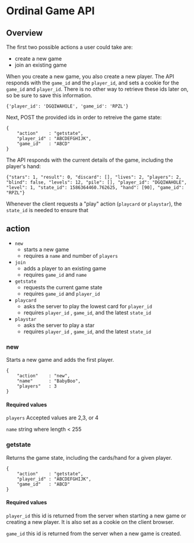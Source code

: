 
# Ordinal Game API

## Overview
The first two possible actions a user could take are:
* create a new game
* join an existing game

When you create a new game, you also create a new player. The API responds with the `game_id` and the `player_id`, and sets a cookie for the `game_id` and `player_id`. There is no other way to retrieve these ids later on, so be sure to save this information.

```{'player_id': 'DGQIWAHOLE', 'game_id': 'RPZL'}```

Next, POST the provided ids in order to retreive the game state:
```
{
	"action" 	: "getstate",
	"player_id"	: "ABCDEFGHIJK",
	"game_id"	: "ABCD"
}
```
The API responds with the current details of the game, including the player's hand:
```
{"stars": 1, "result": 0, "discard": [], "lives": 2, "players": 2, "blind": false, "levels": 12, "pile": [], "player_id": "DGQIWAHOLE", "level": 1, "state_id": 1586364460.762625, "hand": [90], "game_id": "RPZL"}
```
Whenever the client requests a "play" action (`playcard` or `playstar`), the `state_id` is needed to ensure that 

## action

* `new`
	* starts a new game 
	* requires a `name` and number of `players`
* `join`
	* adds a player to an existing game
	* requires `game_id` and `name`
* `getstate`
	* requests the current game state
	* requires `game_id` and `player_id`
* `playcard`
	* asks the server to play the lowest card for `player_id`
	* requires `player_id` , `game_id`, and the latest `state_id`
* `playstar`
	* asks the server to play a star
	* requires `player_id` , `game_id`, and the latest `state_id`

### new
Starts a new game and adds the first player.
```
{
	"action" 	: "new",
	"name"		: "BabyBoo",
	"players"	: 3
}
```
#### Required values
`players` 
Accepted values are 2,3, or 4

`name` 
string where length < 255

### getstate
Returns the game state, including the cards/hand for a given player.
```
{
	"action" 	: "getstate",
	"player_id"	: "ABCDEFGHIJK",
	"game_id"	: "ABCD"
}
```
#### Required values
`player_id` 
this id is returned from the server when starting a new game or creating a new player. It is also set as a cookie on the client browser.

`game_id` 
this id is returned from the server when a new game is created.
